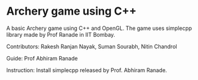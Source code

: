 Archery game using C++
=======

A basic Archery game using C++ and OpenGL. 
The game uses simplecpp library made by Prof Ranade in IIT Bombay. 

Contributors: 
	Rakesh Ranjan Nayak, Suman Sourabh, Nitin Chandrol

Guide:
	Prof Abhiram Ranade
	
Instruction: 
	Install simplecpp released by Prof. Abhiram Ranade.
